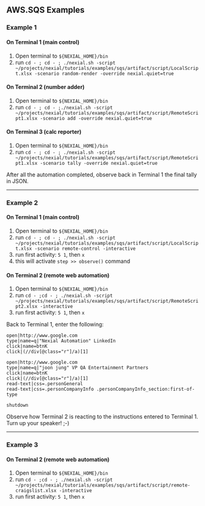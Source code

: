 ## AWS.SQS Examples

### Example 1

#### On Terminal 1 (main control)
1. Open terminal to `${NEXIAL_HOME}/bin`
2. run `cd - ; cd - ; ./nexial.sh -script ~/projects/nexial/tutorials/examples/sqs/artifact/script/LocalScript.xlsx -scenario random-render -override nexial.quiet=true`

#### On Terminal 2 (number adder)
1. Open terminal to `${NEXIAL_HOME}/bin`
2. run `cd - ; cd - ;./nexial.sh -script ~/projects/nexial/tutorials/examples/sqs/artifact/script/RemoteScript1.xlsx -scenario add -override nexial.quiet=true`

#### On Terminal 3 (calc reporter)
1. Open terminal to `${NEXIAL_HOME}/bin`
2. run `cd - ; cd - ; ./nexial.sh -script ~/projects/nexial/tutorials/examples/sqs/artifact/script/RemoteScript1.xlsx -scenario tally -override nexial.quiet=true`

After all the automation completed, observe back in Terminal 1 the final tally in JSON.

-----

### Example 2
#### On Terminal 1 (main control)
1. Open terminal to `${NEXIAL_HOME}/bin`
2. run `cd - ; cd - ; ./nexial.sh -script ~/projects/nexial/tutorials/examples/sqs/artifact/script/LocalScript.xlsx -scenario remote-control -interactive`
3. run first activity: `5 1`, then `x`
4. this will activate `step >> observe()` command

#### On Terminal 2 (remote web automation)
1. Open terminal to `${NEXIAL_HOME}/bin`
2. run `cd - ;cd - ; ./nexial.sh -script ~/projects/nexial/tutorials/examples/sqs/artifact/script/RemoteScript2.xlsx -interactive`
3. run first activity: `5 1`, then `x`

Back to Terminal 1, enter the following:
```
open|http://www.google.com
type|name=q|"Nexial Automation" LinkedIn
click|name=btnK
click|(//div[@class="r"]/a)[1]

open|http://www.google.com
type|name=q|"joon jung" VP QA Entertainment Partners
click|name=btnK
click|(//div[@class="r"]/a)[1]
read-text|css=.personGeneral
read-text|css=.personCompanyInfo .personCompanyInfo_section:first-of-type

shutdown
```

Observe how Terminal 2 is reacting to the instructions entered to Terminal 1. Turn up your speaker! ;-)

-----

### Example 3
#### On Terminal 2 (remote web automation)
1. Open terminal to `${NEXIAL_HOME}/bin`
2. run `cd - ;cd - ; ./nexial.sh -script ~/projects/nexial/tutorials/examples/sqs/artifact/script/remote-craigslist.xlsx -interactive`
3. run first activity: `5 1`, then `x`
